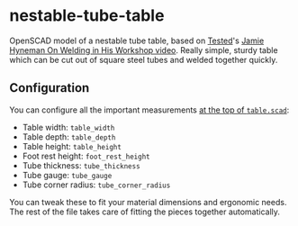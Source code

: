 nestable-tube-table
===================

OpenSCAD model of a nestable tube table, based on [Tested](http://tested.com)'s [Jamie Hyneman On Welding in His Workshop video](http://www.youtube.com/watch?v=EA1jeViV4l8&t=10m58s). Really simple, sturdy table which can be cut out of square steel tubes and welded together quickly.

Configuration
-------------

You can configure all the important measurements [at the top of `table.scad`](table.scad#L1-L16):

* Table width: `table_width`
* Table depth: `table_depth`
* Table height: `table_height`
* Foot rest height: `foot_rest_height`
* Tube thickness: `tube_thickness`
* Tube gauge: `tube_gauge`
* Tube corner radius: `tube_corner_radius`

You can tweak these to fit your material dimensions and ergonomic needs. The rest of the file takes care of fitting the pieces together automatically.

